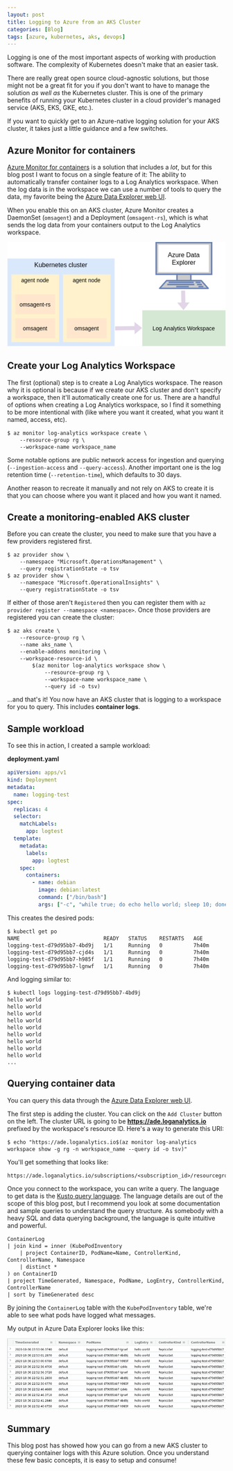 ```yaml
---
layout: post
title: Logging to Azure from an AKS Cluster
categories: [Blog]
tags: [azure, kubernetes, aks, devops]
---
```


Logging is one of the most important aspects of working with production software. The complexity of Kubernetes doesn't make that an easier task.

There are really great open source cloud-agnostic solutions, but those might not be a great fit for you if you don't want to have to manage the solution *as well as* the Kubernetes cluster. This is one of the primary benefits of running your Kubernetes cluster in a cloud provider's managed service (AKS, EKS, GKE, etc.).

If you want to quickly get to an Azure-native logging solution for your AKS cluster, it takes just a little guidance and a few switches.

## Azure Monitor for containers

[Azure Monitor for containers](https://docs.microsoft.com/en-us/azure/azure-monitor/insights/container-insights-overview) is a solution that includes a *lot*, but for this blog post I want to focus on a single feature of it: The ability to automatically transfer container logs to a Log Analytics workspace. When the log data is in the workspace we can use a number of tools to query the data, my favorite being the [Azure Data Explorer web UI](https://docs.microsoft.com/en-us/azure/data-explorer/web-query-data).

When you enable this on an AKS cluster, Azure Monitor creates a DaemonSet (`omsagent`) and a Deployment (`omsagent-rs`), which is what sends the log data from your containers output to the Log Analytics workspace.

![Log entry flow for Azure Monitor for containers](/images/aks-logging1.png)

## Create your Log Analytics Workspace

The first (optional) step is to create a Log Analytics workspace. The reason why it is optional is because if we create our AKS cluster and don't specify a workspace, then it'll automatically create one for us. There are a handful of options when creating a Log Analytics workspace, so I find it something to be more intentional with (like where you want it created, what you want it named, access, etc).

```
$ az monitor log-analytics workspace create \
    --resource-group rg \
    --workspace-name workspace_name
```

Some notable options are public network access for ingestion and querying (`--ingestion-access` and `--query-access`). Another important one is the log retention time (`--retention-time`), which defaults to 30 days.

Another reason to recreate it manually and not rely on AKS to create it is that you can choose where you want it placed and how you want it named.

## Create a monitoring-enabled AKS cluster

Before you can create the cluster, you need to make sure that you have a few providers registered first.

```
$ az provider show \
    --namespace "Microsoft.OperationsManagement" \
    --query registrationState -o tsv
$ az provider show \
    --namespace "Microsoft.OperationalInsights" \
    --query registrationState -o tsv
```

If either of those aren't `Registered` then you can register them with `az provider register --namespace <namespace>`. Once those providers are registered you can create the cluster:

```
$ az aks create \
    --resource-group rg \
    --name aks_name \
    --enable-addons monitoring \
    --workspace-resource-id \
        $(az monitor log-analytics workspace show \
            --resource-group rg \
            --workspace-name workspace_name \
            --query id -o tsv)
```

...and that's it! You now have an AKS cluster that is logging to a workspace for you to query. This includes **container logs**.

## Sample workload

To see this in action, I created a sample workload:

**deployment.yaml**

```yaml
apiVersion: apps/v1
kind: Deployment
metadata:
  name: logging-test
spec:
  replicas: 4
  selector:
    matchLabels:
      app: logtest
  template:
    metadata:
      labels:
        app: logtest
    spec:
      containers:
        - name: debian
          image: debian:latest
          command: ["/bin/bash"]
          args: ["-c", "while true; do echo hello world; sleep 10; done"]
```

This creates the desired pods:

```
$ kubectl get po
NAME                           READY   STATUS    RESTARTS   AGE
logging-test-d79d95bb7-4bd9j   1/1     Running   0          7h40m
logging-test-d79d95bb7-cjd4s   1/1     Running   0          7h40m
logging-test-d79d95bb7-h985f   1/1     Running   0          7h40m
logging-test-d79d95bb7-lgnwf   1/1     Running   0          7h40m
```

And logging similar to:

```
$ kubectl logs logging-test-d79d95bb7-4bd9j
hello world
hello world
hello world
hello world
hello world
hello world
hello world
hello world
hello world
...
```

## Querying container data

You can query this data through the [Azure Data Explorer web UI](https://dataexplorer.azure.com).

The first step is adding the cluster. You can click on the `Add Cluster` button on the left. The cluster URL is going to be **https://ade.loganalytics.io** prefixed by the workspace's resource ID. Here's a way to generate this URI:

```
$ echo "https://ade.loganalytics.io$(az monitor log-analytics workspace show -g rg -n workspace_name --query id -o tsv)"
```

You'll get something that looks like:

```
https://ade.loganalytics.io/subscriptions/<subscription_id>/resourcegroups/<resource_group>/providers/microsoft.operationalinsights/workspaces/<workspace_name>
```

Once you connect to the workspace, you can write a query. The language to get data is the [Kusto query language](https://docs.microsoft.com/en-us/azure/data-explorer/kusto/concepts/). The language details are out of the scope of this blog post, but I recommend you look at some documentation and sample queries to understand the query structure. As somebody with a heavy SQL and data querying background, the language is quite intuitive and powerful.

```text
ContainerLog
| join kind = inner (KubePodInventory
    | project ContainerID, PodName=Name, ControllerKind, ControllerName, Namespace
    | distinct *
) on ContainerID
| project TimeGenerated, Namespace, PodName, LogEntry, ControllerKind, ControllerName
| sort by TimeGenerated desc
```

By joining the `ContainerLog` table with the `KubePodInventory` table, we're able to see what pods have logged what messages.

My output in Azure Data Explorer looks like this:

![Query output](/images/aks-logging2.png)

## Summary

This blog post has showed how you can go from a new AKS cluster to querying container logs with this Azure solution. Once you understand these few basic concepts, it is easy to setup and consume!
